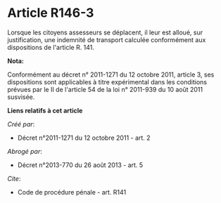 # Article R146-3

Lorsque les citoyens assesseurs se déplacent, il leur est alloué, sur justification, une indemnité de transport calculée
conformément aux dispositions de l'article R. 141.

**Nota:**

Conformément au décret n° 2011-1271 du 12 octobre 2011, article 3, ses dispositions sont applicables à titre expérimental
dans les conditions prévues par le II de l'article 54 de la loi n° 2011-939 du 10 août 2011 susvisée.

**Liens relatifs à cet article**

_Créé par_:

  - Décret n°2011-1271 du 12 octobre 2011 - art. 2

_Abrogé par_:

  - Décret n°2013-770 du 26 août 2013 - art. 5

_Cite_:

  - Code de procédure pénale - art. R141
